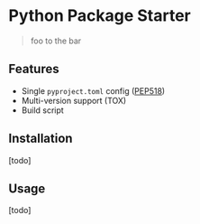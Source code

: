 # Python Package Starter
> foo to the bar

## Features
* Single `pyproject.toml` config ([PEP518](https://www.python.org/dev/peps/pep-0518/))
* Multi-version support (TOX)
* Build script

## Installation
[todo]

## Usage
[todo]
